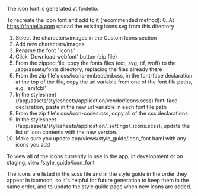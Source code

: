 The icon font is generated at fontello.

To recreate the icon font and add to it (recommended method):
0. At https://fontello.com upload the existing icons.svg from this directory
1. Select the characters/images in the Custom Icons section
2. Add new characters/images
3. Rename the font "icons"
4. Click 'Download webfont' button (zip file)
5. From the zipped file, copy the fonts files (eot, svg, ttf, woff) to the /app/assets/fonts directory, replacing the files already there
6. From the zip file's css/icons-embedded.css, in the font-face declaration at the top of the file, copy the url variable from one of the font file paths, e.g. 'emfcbl'
7. In the stylesheet (/app/assets/stylesheets/application/vendor/icons.scss) font-face declaration, paste in the new url variable in each font file path
8. From the zip file's css/icon-codes.css, copy all of the css declarations
9. In the stylesheet (/app/assets/stylesheets/application/_settings/_icons.scss), update the list of icon contents with the new version.
10. Make sure you update app/views/style_guide/icon_font.haml with any icons you add

To view all of the icons currently in use in the app, in development or on staging, view /style_guide/icon_font

The icons are listed in the scss file and in the style guide in the order they appear in icomoon, so it's helpful for future generation to keep them in the same order, and to update the style guide page when new icons are added.
